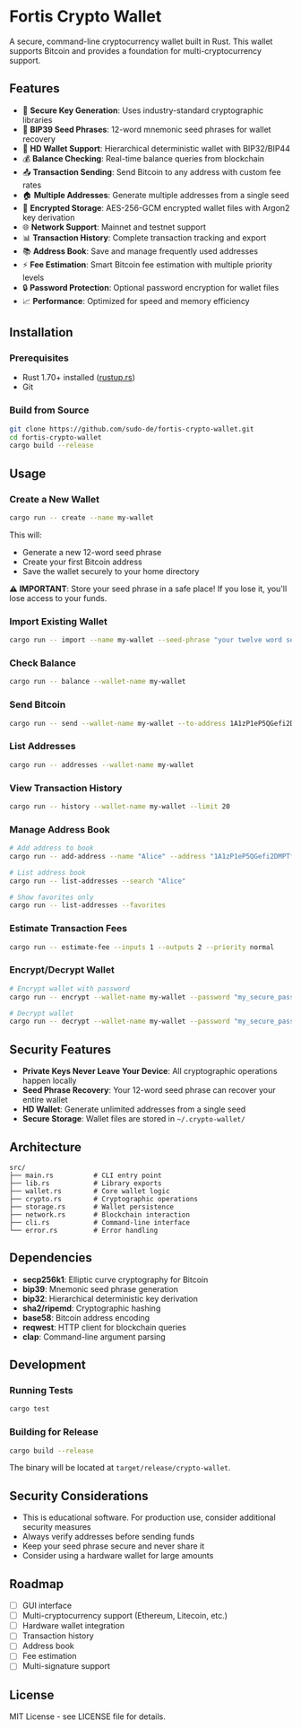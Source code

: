 # Fortis Crypto Wallet

A secure, command-line cryptocurrency wallet built in Rust. This wallet supports Bitcoin and provides a foundation for multi-cryptocurrency support.

## Features

- 🔐 **Secure Key Generation**: Uses industry-standard cryptographic libraries
- 🌱 **BIP39 Seed Phrases**: 12-word mnemonic seed phrases for wallet recovery
- 🔑 **HD Wallet Support**: Hierarchical deterministic wallet with BIP32/BIP44
- 💰 **Balance Checking**: Real-time balance queries from blockchain
- 📤 **Transaction Sending**: Send Bitcoin to any address with custom fee rates
- 🏠 **Multiple Addresses**: Generate multiple addresses from a single seed
- 💾 **Encrypted Storage**: AES-256-GCM encrypted wallet files with Argon2 key derivation
- 🌐 **Network Support**: Mainnet and testnet support
- 📊 **Transaction History**: Complete transaction tracking and export
- 📚 **Address Book**: Save and manage frequently used addresses
- ⚡ **Fee Estimation**: Smart Bitcoin fee estimation with multiple priority levels
- 🔒 **Password Protection**: Optional password encryption for wallet files
- 📈 **Performance**: Optimized for speed and memory efficiency

## Installation

### Prerequisites

- Rust 1.70+ installed ([rustup.rs](https://rustup.rs/))
- Git

### Build from Source

```bash
git clone https://github.com/sudo-de/fortis-crypto-wallet.git
cd fortis-crypto-wallet
cargo build --release
```

## Usage

### Create a New Wallet

```bash
cargo run -- create --name my-wallet
```

This will:
- Generate a new 12-word seed phrase
- Create your first Bitcoin address
- Save the wallet securely to your home directory

**⚠️ IMPORTANT**: Store your seed phrase in a safe place! If you lose it, you'll lose access to your funds.

### Import Existing Wallet

```bash
cargo run -- import --name my-wallet --seed-phrase "your twelve word seed phrase here"
```

### Check Balance

```bash
cargo run -- balance --wallet-name my-wallet
```

### Send Bitcoin

```bash
cargo run -- send --wallet-name my-wallet --to-address 1A1zP1eP5QGefi2DMPTfTL5SLmv7DivfNa --amount 0.001
```

### List Addresses

```bash
cargo run -- addresses --wallet-name my-wallet
```

### View Transaction History

```bash
cargo run -- history --wallet-name my-wallet --limit 20
```

### Manage Address Book

```bash
# Add address to book
cargo run -- add-address --name "Alice" --address "1A1zP1eP5QGefi2DMPTfTL5SLmv7DivfNa" --label "Friend"

# List address book
cargo run -- list-addresses --search "Alice"

# Show favorites only
cargo run -- list-addresses --favorites
```

### Estimate Transaction Fees

```bash
cargo run -- estimate-fee --inputs 1 --outputs 2 --priority normal
```

### Encrypt/Decrypt Wallet

```bash
# Encrypt wallet with password
cargo run -- encrypt --wallet-name my-wallet --password "my_secure_password"

# Decrypt wallet
cargo run -- decrypt --wallet-name my-wallet --password "my_secure_password"
```

## Security Features

- **Private Keys Never Leave Your Device**: All cryptographic operations happen locally
- **Seed Phrase Recovery**: Your 12-word seed phrase can recover your entire wallet
- **HD Wallet**: Generate unlimited addresses from a single seed
- **Secure Storage**: Wallet files are stored in `~/.crypto-wallet/`

## Architecture

```
src/
├── main.rs          # CLI entry point
├── lib.rs           # Library exports
├── wallet.rs        # Core wallet logic
├── crypto.rs        # Cryptographic operations
├── storage.rs       # Wallet persistence
├── network.rs       # Blockchain interaction
├── cli.rs           # Command-line interface
└── error.rs         # Error handling
```

## Dependencies

- **secp256k1**: Elliptic curve cryptography for Bitcoin
- **bip39**: Mnemonic seed phrase generation
- **bip32**: Hierarchical deterministic key derivation
- **sha2/ripemd**: Cryptographic hashing
- **base58**: Bitcoin address encoding
- **reqwest**: HTTP client for blockchain queries
- **clap**: Command-line argument parsing

## Development

### Running Tests

```bash
cargo test
```

### Building for Release

```bash
cargo build --release
```

The binary will be located at `target/release/crypto-wallet`.

## Security Considerations

- This is educational software. For production use, consider additional security measures
- Always verify addresses before sending funds
- Keep your seed phrase secure and never share it
- Consider using a hardware wallet for large amounts

## Roadmap

- [ ] GUI interface
- [ ] Multi-cryptocurrency support (Ethereum, Litecoin, etc.)
- [ ] Hardware wallet integration
- [ ] Transaction history
- [ ] Address book
- [ ] Fee estimation
- [ ] Multi-signature support

## License

MIT License - see LICENSE file for details.
